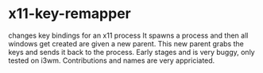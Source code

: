 # x11-key-remapper
changes key bindings for an x11 process
It spawns a process and then all windows get created are given a new parent. This new parent grabs the keys and sends it back to the process. Early stages and is very buggy, only tested on i3wm. Contributions and names are very appriciated.
